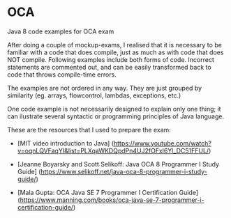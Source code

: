 # OCA
Java 8 code examples for OCA exam


After doing a couple of mockup-exams, I realised that it is necessary to be familiar with a code that does compile, just as much as with code that does NOT compile. Following examples include both forms of code. Incorrect statements are commented out, and can be easily transformed back to code that throws compile-time errors.

The examples are not ordered in any way. They are just grouped by similarity (eg. arrays, flowcontrol, lambdas, exceptions, etc.)

One code example is not necessarily designed to explain only one thing; it can ilustrate several syntactic or programming principles of Java language. 


These are the resources that I used to prepare the exam:


- [MIT video introduction to Java] (https://www.youtube.com/watch?v=oqnLQVFaqYI&list=PLXqaWKDQpdPn4UJ2fOFxl6Yl_DC51FFUL/)

- [Jeanne Boyarsky and Scott Selikoff: Java OCA 8 Programmer I Study Guide] (https://www.selikoff.net/java-oca-8-programmer-i-study-guide/)

- [Mala Gupta: OCA Java SE 7 Programmer I Certification Guide] (https://www.manning.com/books/oca-java-se-7-programmer-i-certification-guide/)

